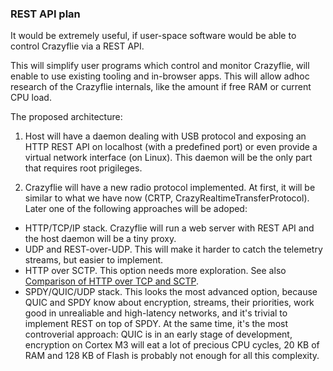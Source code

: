 ### REST API plan

It would be extremely useful, if user-space software would be able to control Crazyflie via a REST API.

This will simplify user programs which control and monitor Crazyflie, will enable to use existing tooling and
in-browser apps. This will allow adhoc research of the Crazyflie internals, like the amount if free RAM or
current CPU load. 

The proposed architecture:

1. Host will have a daemon dealing with USB protocol and exposing an HTTP REST API on localhost
(with a predefined port) or even provide a virtual network interface (on Linux).
This daemon will be the only part that requires root prigileges. 

2. Crazyflie will have a new radio protocol implemented. At first, it will be similar to what we have now
(CRTP, CrazyRealtimeTransferProtocol). Later one of the following approaches will be adoped:

* HTTP/TCP/IP stack. Crazyflie will run a web server with REST API and the host daemon will be a tiny proxy.
* UDP and REST-over-UDP. This will make it harder to catch the telemetry streams, but easier to implement.
* HTTP over SCTP. This option needs more exploration.
  See also [Comparison of HTTP over TCP and SCTP](http://www.eecis.udel.edu/~leighton/firefox.html).
* SPDY/QUIC/UDP stack. This looks the most advanced option, because QUIC and SPDY know about encryption,
  streams, their priorities, work good in unrealiable and high-latency networks,
  and it's trivial to implement REST on top of SPDY. At the same time, it's the most controverial approach:
  QUIC is in an early stage of development, encryption on Cortex M3 will eat a lot of precious CPU cycles,
  20 KB of RAM and 128 KB of Flash is probably not enough for all this complexity.
